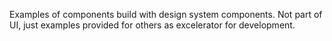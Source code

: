 Examples of components build with design system components. Not part of UI, just examples provided for others as excelerator for development.